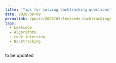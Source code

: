 ```yaml
---
title: 'Tips for solving backtracking questions'
date: 2020-09-09
permalink: /posts/2020/09/leetcode-backtracking/
tags:
  - Leetcode
  - Algorithms
  - code interview
  - Backtracking
---
```


to be updated

<!--more-->